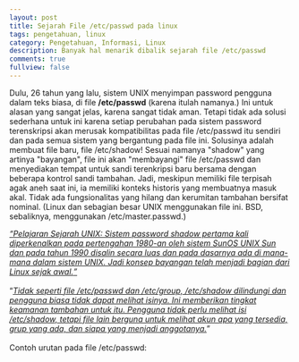 ```yaml
---
layout: post
title: Sejarah File /etc/passwd pada linux
tags: pengetahuan, linux
category: Pengetahuan, Informasi, Linux
description: Banyak hal menarik dibalik sejarah file /etc/passwd
comments: true
fullview: false
---
```

<!-- excerpt-start -->Dulu, 26 tahun yang lalu, sistem UNIX menyimpan password pengguna dalam teks biasa, di file <b>/etc/passwd</b><!-- experpt-end --> (karena itulah namanya.) Ini untuk alasan yang sangat jelas, karena sangat tidak aman. Tetapi tidak ada solusi sederhana untuk ini karena setiap perubahan pada sistem password terenskripsi akan merusak kompatibilitas pada file /etc/passwd itu sendiri dan pada semua sistem yang bergantung pada file ini. Solusinya adalah membuat file baru, file /etc/shadow! Sesuai namanya "shadow" yang artinya "bayangan", file ini akan "membayangi" file /etc/passwd dan menyediakan tempat untuk sandi terenkripsi baru bersama dengan beberapa kontrol sandi tambahan. Jadi, meskipun memiliki file terpisah agak aneh saat ini, ia memiliki konteks historis yang membuatnya masuk akal. Tidak ada fungsionalitas yang hilang dan kerumitan tambahan bersifat nominal. (Linux dan sebagian besar UNIX menggunakan file ini. BSD, sebaliknya, menggunakan /etc/master.passwd.)

<u><i><q>Pelajaran Sejarah UNIX: Sistem password shadow pertama kali diperkenalkan pada pertengahan 1980-an oleh sistem SunOS UNIX Sun dan pada tahun 1990 disalin secara luas dan pada dasarnya ada di mana-mana dalam sistem UNIX. Jadi konsep bayangan telah menjadi bagian dari Linux sejak awal.</i></u></q><br><br>
<q><i><u>Tidak seperti file /etc/passwd dan /etc/group, /etc/shadow dilindungi dan pengguna biasa tidak dapat melihat isinya. Ini memberikan tingkat keamanan tambahan untuk itu. Pengguna tidak perlu melihat isi /etc/shadow, tetapi file lain berguna untuk melihat akun apa yang tersedia, grup yang ada, dan siapa yang menjadi anggotanya.</i></u></q>
<br><br>
Contoh urutan pada file /etc/passwd:

